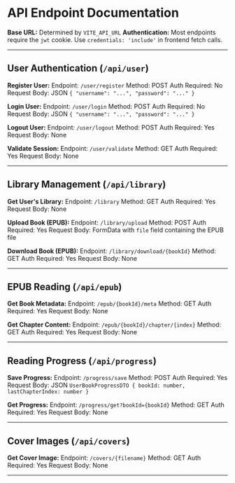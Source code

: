 # API Endpoint Documentation

**Base URL:** Determined by `VITE_API_URL`
**Authentication:** Most endpoints require the `jwt` cookie. Use `credentials: 'include'` in frontend fetch calls.

---

## User Authentication (`/api/user`)

**Register User:**
Endpoint: `/user/register`
Method: POST
Auth Required: No
Request Body: JSON `{ "username": "...", "password": "..." }`


**Login User:**
Endpoint: `/user/login`
Method: POST
Auth Required: No
Request Body: JSON `{ "username": "...", "password": "..." }`


**Logout User:**
Endpoint: `/user/logout`
Method: POST
Auth Required: Yes
Request Body: None

**Validate Session:**
Endpoint: `/user/validate`
Method: GET
Auth Required: Yes
Request Body: None


---

## Library Management (`/api/library`)

**Get User's Library:**
Endpoint: `/library`
Method: GET
Auth Required: Yes
Request Body: None

**Upload Book (EPUB):**
Endpoint: `/library/upload`
Method: POST
Auth Required: Yes
Request Body: FormData with `file` field containing the EPUB file

**Download Book (EPUB):**
Endpoint: `/library/download/{bookId}`
Method: GET
Auth Required: Yes
Request Body: None


---

## EPUB Reading (`/api/epub`)

**Get Book Metadata:**
Endpoint: `/epub/{bookId}/meta`
Method: GET
Auth Required: Yes
Request Body: None


**Get Chapter Content:**
Endpoint: `/epub/{bookId}/chapter/{index}`
Method: GET
Auth Required: Yes
Request Body: None


---

## Reading Progress (`/api/progress`)

**Save Progress:**
Endpoint: `/progress/save`
Method: POST
Auth Required: Yes
Request Body: JSON `UserBookProgressDTO { bookId: number, lastChapterIndex: number }`


**Get Progress:**
Endpoint: `/progress/get?bookId={bookId}`
Method: GET
Auth Required: Yes
Request Body: None


---

## Cover Images (`/api/covers`)

**Get Cover Image:**
Endpoint: `/covers/{filename}`
Method: GET
Auth Required: Yes
Request Body: None


---

